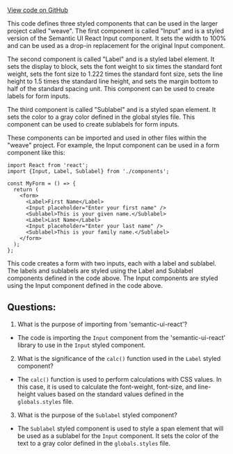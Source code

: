 [View code on GitHub](https://github.com/wandb/weave/weave-js/src/common/components/elements/TextInput.styles.ts)

This code defines three styled components that can be used in the larger project called "weave". The first component is called "Input" and is a styled version of the Semantic UI React Input component. It sets the width to 100% and can be used as a drop-in replacement for the original Input component.

The second component is called "Label" and is a styled label element. It sets the display to block, sets the font weight to six times the standard font weight, sets the font size to 1.222 times the standard font size, sets the line height to 1.5 times the standard line height, and sets the margin bottom to half of the standard spacing unit. This component can be used to create labels for form inputs.

The third component is called "Sublabel" and is a styled span element. It sets the color to a gray color defined in the global styles file. This component can be used to create sublabels for form inputs.

These components can be imported and used in other files within the "weave" project. For example, the Input component can be used in a form component like this:

```
import React from 'react';
import {Input, Label, Sublabel} from './components';

const MyForm = () => {
  return (
    <form>
      <Label>First Name</Label>
      <Input placeholder="Enter your first name" />
      <Sublabel>This is your given name.</Sublabel>
      <Label>Last Name</Label>
      <Input placeholder="Enter your last name" />
      <Sublabel>This is your family name.</Sublabel>
    </form>
  );
};
```

This code creates a form with two inputs, each with a label and sublabel. The labels and sublabels are styled using the Label and Sublabel components defined in the code above. The Input components are styled using the Input component defined in the code above.
## Questions: 
 1. What is the purpose of importing from 'semantic-ui-react'?
- The code is importing the `Input` component from the 'semantic-ui-react' library to use in the `Input` styled component.

2. What is the significance of the `calc()` function used in the `Label` styled component?
- The `calc()` function is used to perform calculations with CSS values. In this case, it is used to calculate the font-weight, font-size, and line-height values based on the standard values defined in the `globals.styles` file.

3. What is the purpose of the `Sublabel` styled component?
- The `Sublabel` styled component is used to style a span element that will be used as a sublabel for the `Input` component. It sets the color of the text to a gray color defined in the `globals.styles` file.